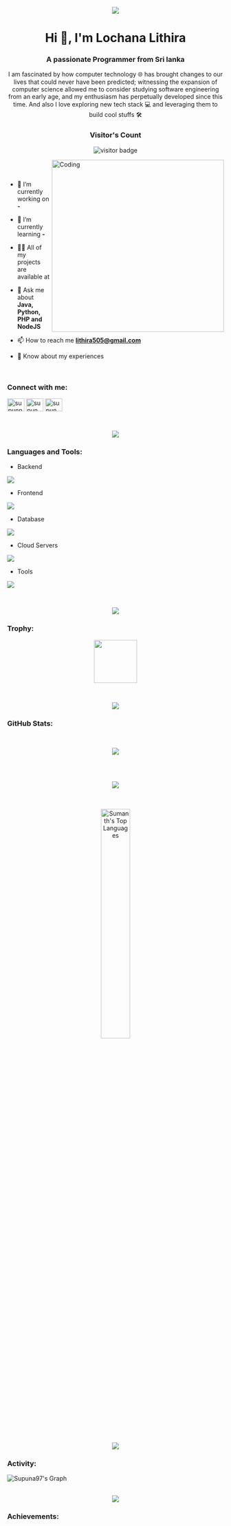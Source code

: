 <p align="center">
 <a href="https://github.com/CodeWhiteWeb/CodeWhiteWeb">
  <img src="https://readme-typing-svg.herokuapp.com?color=%2300FF00&center=true&vCenter=true&lines=Hi+%2C+welcome+to+my+Github+Profile&speed=40">
</a>
</p>

<h1 align="center">Hi 👋, I'm Lochana Lithira</h1>
<h3 align="center">A passionate Programmer from Sri lanka</h3>
<p align="center">I am fascinated by how computer technology 🌐 has brought changes to our lives that could never have been predicted; witnessing the expansion of computer science allowed me to consider studying software engineering from an early age, and my enthusiasm has perpetually developed since this time. And also I love exploring new tech stack 💻 and leveraging them to build cool stuffs 🛠️</p>

<h3 align="center"><b>Visitor's Count</b></h3>
<p align="center"><img src="https://profile-counter.glitch.me/%7BLochanaLithira%7D/count.svg" alt="visitor badge"/></p>

<img align="right" alt="Coding" width="400" src="https://user-images.githubusercontent.com/74038190/229223263-cf2e4b07-2615-4f87-9c38-e37600f8381a.gif">
<br><br>

- 🔭 I’m currently working on **-**

- 🌱 I’m currently learning **-**

- 👨‍💻 All of my projects are available at <!--[supun's workspace](http://supun.traditionalme.life) -->

- 💬 Ask me about **Java, Python, PHP and NodeJS**

- 📫 How to reach me **lithira505@gmail.com**

- 📄 Know about my experiences <!--[my experiences](http://supun.traditionalme.life/#resume) -->

<br>
<h3 align="left">Connect with me:</h3>
<p align="left">
<a href="https://linkedin.com/in/lochana-lithira-202528343" target="blank"><img align="center" src="https://raw.githubusercontent.com/rahuldkjain/github-profile-readme-generator/master/src/images/icons/Social/linked-in-alt.svg" alt="supunnanayakkara" height="30" width="40" /></a>
<!--<a href="https://stackoverflow.com/users/9565088/supun-nanayakkara" target="blank"><img align="center" src="https://raw.githubusercontent.com/rahuldkjain/github-profile-readme-generator/master/src/images/icons/Social/stack-overflow.svg" alt="supun-nanayakkara" height="30" width="40" /></a>-->
<a href="https://www.facebook.com/profile.php?id=100010551151142&mibextid=ZbWKwL" target="blank"><img align="center" src="https://raw.githubusercontent.com/rahuldkjain/github-profile-readme-generator/master/src/images/icons/Social/facebook.svg" alt="supun.nanayakkaraii" height="30" width="40" /></a>
<a href="https://www.instagram.com/lochana_lithira/" target="blank"><img align="center" src="https://raw.githubusercontent.com/rahuldkjain/github-profile-readme-generator/master/src/images/icons/Social/instagram.svg" alt="supun___lk" height="30" width="40" /></a>
<!--<a href="https://www.youtube.com/@supunnanayakkara" target="blank"><img align="center" src="https://raw.githubusercontent.com/rahuldkjain/github-profile-readme-generator/master/src/images/icons/Social/youtube.svg" alt="supun nanayakkara" height="30" width="40" /></a>-->
</p>
<br>


<p  align="center">
<img src="https://user-images.githubusercontent.com/73097560/115834477-dbab4500-a447-11eb-908a-139a6edaec5c.gif"> 

<h3 align="left">Languages and Tools:</h3>

- Backend
<p align="left">
  <a href="https://skillicons.dev">
    <img src="https://skillicons.dev/icons?i=php,java,nodejs,py,express" />
  </a>
</p>

- Frontend
<p align="left">
  <a href="https://skillicons.dev">
    <img src="https://skillicons.dev/icons?i=ts,js,react,nextjs,redux,tailwind,materialui" />
  </a>
</p>

- Database
<p align="left">
  <a href="https://skillicons.dev">
    <img src="https://skillicons.dev/icons?i=mongodb,mysql" />
  </a>
</p>

- Cloud Servers
<p align="left">
  <a href="https://skillicons.dev">
    <img src="https://skillicons.dev/icons?i=firebase" />
  </a>
</p>

- Tools
<p align="left">
  <a href="https://skillicons.dev">
    <img src="https://skillicons.dev/icons?i=git,github,figma,idea,vscode,postman,linux" />
  </a>
</p>

<br/>

<p  align="center">
<img src="https://user-images.githubusercontent.com/73097560/115834477-dbab4500-a447-11eb-908a-139a6edaec5c.gif"> 

<h3 align="left">Trophy:</h3>

<p align="center">
<img src="https://media.tenor.com/0ENB5HuTH0gAAAAi/trophy-beker.gif"  width="100px" height="100px"></p>
  
<!-- <div align="center">
<img src="https://github-profile-trophy.vercel.app/?username=LochanaLithira&theme=matrix&no-bg=true&no-frame=true&row=1&column=4&title=MultiLanguage,Commits,PullRequest,Reviews">
 </div>

<div align="center">
<img src="https://github-profile-trophy.vercel.app/?username=LochanaLithira&theme=matrix&no-bg=true&no-frame=true&row=1&column=4&title=Repositories,Organizations,Stars,Followers">
 </div>
 <br><br> -->
<br/>
 <p  align="center">
<img src="https://user-images.githubusercontent.com/73097560/115834477-dbab4500-a447-11eb-908a-139a6edaec5c.gif"> 


<h3 align="left">GitHub Stats:</h3>
<div align="center">
<br>
 
  ![](https://nirzak-streak-stats.vercel.app/?user=LochanaLithira&theme=chartreuse-dark&hide_border=false)<br/>

<br>
<br>
 
![](https://github-readme-stats.vercel.app/api?username=LochanaLithira&theme=chartreuse-dark&hide_border=false&include_all_commits=true&count_private=true)<br/>

<br>
<br>
<img src="https://github-readme-stats.sumanth-talluri.vercel.app/api/top-langs/?username=LochanaLithira&show_icons=true&hide_border=true&theme=chartreuse-dark" width="37%" alt="Sumanth's Top Languages">

</div>
<br/>

<p  align="center">
<img src="https://user-images.githubusercontent.com/73097560/115834477-dbab4500-a447-11eb-908a-139a6edaec5c.gif"> 


<h3 align="left">Activity:</h3>

![Supuna97's Graph](https://github-readme-activity-graph.vercel.app/graph?username=LochanaLithira&custom_title=Lochana's%20GitHub%20Activity%20Graph&bg_color=0D1117&color=00FF00&line=00FF00&point=00FF00&area_color=FFFFFF&title_color=FFFFFF&area=true)
<br>
<br>
<p  align="center">
<img src="https://user-images.githubusercontent.com/73097560/115834477-dbab4500-a447-11eb-908a-139a6edaec5c.gif"> 

<br>

<h3 align="left">Achievements:</h3>

<!--[![An image of @supuna97's Holopin badges, which is a link to view their full Holopin profile](https://holopin.me/supuna97)](https://holopin.io/@supuna97)
<br><br><br>

<img src="https://i.imgur.com/dBaSKWF.gif" height="20" width="100%">

<img src="https://media.giphy.com/media/LnQjpWaON8nhr21vNW/giphy.gif" width="60"> <em><b>I love connecting with different people</b> so if you want to say <b>hi, I'll be happy to meet you more!</b> :)</em>

<br>
<p align="right" > Created with 🧡 by <a href="http://supun.traditionalme.life">Supun Nanayakkara</a></p>

-->



